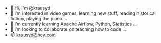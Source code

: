 - 👋 Hi, I’m @krausyd
- 👀 I’m interested in video games, learning new stuff, reading historical fiction, playing the piano ...
- 🌱 I’m currently learning Apache Airflow, Python, Statistics ...
- 💞️ I’m looking to collaborate on teaching how to code ...
- 📫 krausyd@hey.com 

<!---
krausyd/krausyd is a ✨ special ✨ repository because its `README.md` (this file) appears on your GitHub profile.
You can click the Preview link to take a look at your changes.
--->
